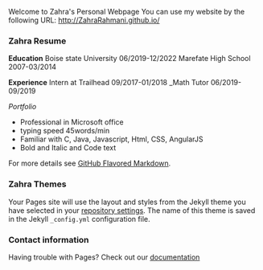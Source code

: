 Welcome to Zahra's Personal Webpage
You can use my website by the following URL: http://ZahraRahmani.github.io/

### Zahra Resume

**Education**
Boise state University 06/2019-12/2022 Marefate High School 2007-03/2014

**Experience**
Intern at Trailhead 09/2017-01/2018 _Math Tutor 06/2019-09/2019

_Portfolio_

* Professional in Microsoft office
* typing speed 45words/min
* Familiar with C, Java, Javascript, Html, CSS, AngularJS
* Bold and Italic and Code text


For more details see [GitHub Flavored Markdown](https://guides.github.com/features/mastering-markdown/).

### Zahra Themes

Your Pages site will use the layout and styles from the Jekyll theme you have selected in your [repository settings](https://github.com/ZahraRahmani/Personal-Website/settings). The name of this theme is saved in the Jekyll `_config.yml` configuration file.

### Contact information

Having trouble with Pages? Check out our [documentation](https://help.github.com/categories/github-pages-basics/) 
